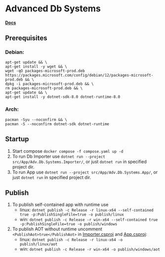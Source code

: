 # Advanced Db Systems

#### [Docs](docs/Readme.md)

## Prerequisites

### Debian:

```
apt-get update && \
apt-get install -y wget && \
wget -qO packages-microsoft-prod.deb https://packages.microsoft.com/config/debian/12/packages-microsoft-prod.deb && \
dpkg -i packages-microsoft-prod.deb && \
rm packages-microsoft-prod.deb && \
apt-get update && \
apt-get install -y dotnet-sdk-8.0 dotnet-runtime-8.0
```

### Arch:

```
pacman -Syu --noconfirm && \
pacman -S --noconfirm dotnet-sdk dotnet-runtime
```

## Startup

1. Start compose `docker compose -f compose.yaml up -d`
2. To run Db Importer use `dotnet run --project src/App/Adv.Db.Systems.Importer/`, or just `dotnet run` in specified project dir.
3. To run App use `dotnet run --project src/App/Adv.Db.Systems.App/`, or just `dotnet run` in specified project dir.

## Publish

1. To publish self-contained app with runtime use
    - linux: `dotnet publish -c Release -r linux-x64 --self-contained true -p:PublishSingleFile=true -o publish/linux`
    - win: `dotnet publish -c Release -r win-x64 --self-contained true -p:PublishSingleFile=true -o publish/windows`
2. To publish AOT without runtime uncomment `<PublishAot>true</PublishAot>`  in [Importer.csproj](src/App/Adv.Db.Systems.Importer/Adv.Db.Systems.Importer.csproj)
   and [App.csproj](src/App/Adv.Db.Systems.App/Adv.Db.Systems.App.csproj):
    - linux: `dotnet publish -c Release -r linux-x64 -o publish/linux/aot`
    - win: `dotnet publish -c Release -r win-x64 -o publish/windows/aot`
